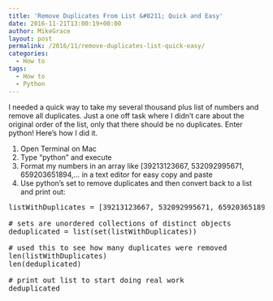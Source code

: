```yaml
---
title: 'Remove Duplicates From List &#8211; Quick and Easy'
date: 2016-11-21T13:00:19+00:00
author: MikeGrace
layout: post
permalink: /2016/11/remove-duplicates-list-quick-easy/
categories:
  - How to
tags:
  - How to
  - Python
---
```

I needed a quick way to take my several thousand plus list of numbers and remove all duplicates. Just a one off task where I didn&#8217;t care about the original order of the list, only that there should be no duplicates. Enter python! Here&#8217;s how I did it.

  1. Open Terminal on Mac
  2. Type &#8220;python&#8221; and execute
  3. Format my numbers in an array like [39213123667, 532092995671, 659203651894,&#8230; in a text editor for easy copy and paste
  4. Use python&#8217;s set to remove duplicates and then convert back to a list and print out:

<pre>listWithDuplicates = [39213123667, 532092995671, 659203651894,...

# sets are unordered collections of distinct objects
deduplicated = list(set(listWithDuplicates))

# used this to see how many duplicates were removed
len(listWithDuplicates)
len(deduplicated)

# print out list to start doing real work
deduplicated</pre>